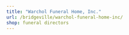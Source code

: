 ```yaml
---
title: "Warchol Funeral Home, Inc."
url: /bridgeville/warchol-funeral-home-inc/
shop: funeral directors
---
```


